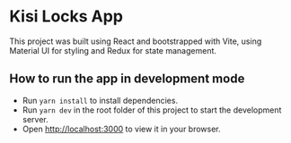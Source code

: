 # Kisi Locks App

This project was built using React and bootstrapped with Vite, using Material UI for styling and Redux for state management.

## How to run the app in development mode

- Run `yarn install` to install dependencies.
- Run `yarn dev` in the root folder of this project to start the development server.
- Open [http://localhost:3000](http://localhost:3000) to view it in your browser.
